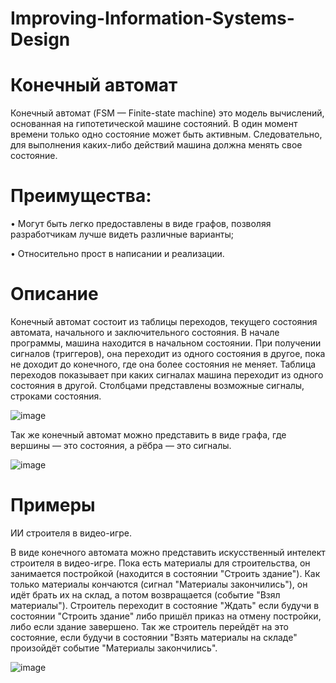 # Improving-Information-Systems-Design
# Конечный автомат

Конечный автомат (FSM — Finite-state machine) это модель вычислений, основанная на гипотетической машине состояний. В один момент времени только одно состояние может быть активным. Следовательно, для выполнения каких-либо действий машина должна менять свое состояние. 

# Преимущества:

•	Могут быть легко предоставлены в виде графов, позволяя разработчикам лучше видеть различные варианты;

•	Относительно прост в написании и реализации.

# Описание

Конечный автомат состоит из таблицы переходов, текущего состояния автомата, начального и заключительного состояния. В начале программы, машина находится в начальном состоянии. При получении сигналов (триггеров), она переходит из одного состояния в другое, пока не доходит до конечного, где она более состояния не меняет. Таблица переходов показывает при каких сигналах машина переходит из одного состояния в другой. Столбцами представлены возможные сигналы, строками состояния.

![image](https://user-images.githubusercontent.com/68112443/121692315-6b34b200-cae1-11eb-9f24-5cd3aac45b49.png)

Так же конечный автомат можно представить в виде графа, где вершины — это состояния, а рёбра — это сигналы.

![image](https://user-images.githubusercontent.com/68112443/121692962-15acd500-cae2-11eb-9969-18d5cd1449ed.png)

# Примеры

ИИ строителя в видео-игре.

В виде конечного автомата можно представить искусственный интелект строителя в видео-игре. Пока есть материалы для строительства, он занимается постройкой (находится в состоянии "Строить здание"). Как только материалы кончаются (сигнал "Материалы закончились"), он идёт брать их на склад, а потом возвращается (событие "Взял материалы"). Строитель переходит в состояние "Ждать" если будучи в состоянии "Строить здание" либо пришёл приказ на отмену постройки, либо если здание завершено. Так же строитель перейдёт на это состояние, если будучи в состоянии "Взять материалы на складе" произойдёт событие "Материалы закончились". 

![image](https://user-images.githubusercontent.com/68112443/121694226-5e18c280-cae3-11eb-925d-cec08fc2cedd.png)
